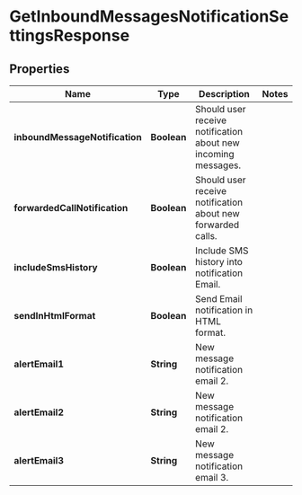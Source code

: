 
# GetInboundMessagesNotificationSettingsResponse

## Properties
Name | Type | Description | Notes
------------ | ------------- | ------------- | -------------
**inboundMessageNotification** | **Boolean** | Should user receive notification about new incoming messages. | 
**forwardedCallNotification** | **Boolean** | Should user receive notification about new forwarded calls. | 
**includeSmsHistory** | **Boolean** | Include SMS history into notification Email. | 
**sendInHtmlFormat** | **Boolean** | Send Email notification in HTML format. | 
**alertEmail1** | **String** | New message notification email 2. | 
**alertEmail2** | **String** | New message notification email 2. | 
**alertEmail3** | **String** | New message notification email 3. | 



